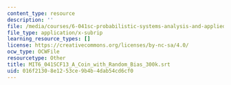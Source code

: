 ```yaml
---
content_type: resource
description: ''
file: /media/courses/6-041sc-probabilistic-systems-analysis-and-applied-probability-fall-2013/016f21308e1253ce9b4b4dab54cd6cf0_MIT6_041SCF13_A_Coin_with_Random_Bias_300k.vtt
file_type: application/x-subrip
learning_resource_types: []
license: https://creativecommons.org/licenses/by-nc-sa/4.0/
ocw_type: OCWFile
resourcetype: Other
title: MIT6_041SCF13_A_Coin_with_Random_Bias_300k.srt
uid: 016f2130-8e12-53ce-9b4b-4dab54cd6cf0
---
```

